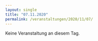 ```yaml
---
layout: single
title: "07.11.2020"
permalink: /veranstaltungen/2020/11/07/
---
```


Keine Veranstaltung an diesem Tag.
